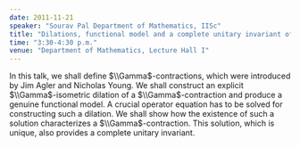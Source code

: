 ```yaml
---
date: 2011-11-21
speaker: "Sourav Pal Department of Mathematics, IISc"
title: "Dilations, functional model and a complete unitary invariant of a $\Gamma$-contraction"
time: "3:30-4:30 p.m."
venue: "Department of Mathematics, Lecture Hall I"
---
```

In this talk, we shall define $\\Gamma$-contractions, which were
introduced by Jim Agler and Nicholas Young. We shall construct an
explicit $\\Gamma$-isometric dilation of a $\\Gamma$-contraction and
produce a genuine functional model. A crucial operator equation has
to be solved for constructing such a dilation. We shall show how the
existence of such a solution characterizes a $\\Gamma$-contraction.
This solution, which is unique, also provides a complete unitary
invariant.
